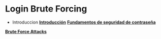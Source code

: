 # Login Brute Forcing

- Introduccion
    [**Introducción**](Introducción2.md)
    [**Fundamentos de seguridad de contraseña**](Fundamentos%20de%20seguridad%20de%20contraseña.md)

[**Brute Force Attacks**](Brute%20Force%20Attacks.md)